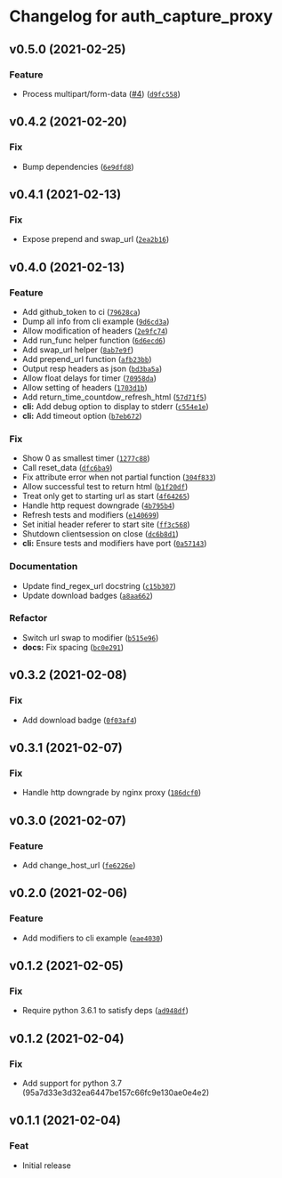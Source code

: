 # Changelog for auth_capture_proxy

<!--next-version-placeholder-->

## v0.5.0 (2021-02-25)
### Feature
* Process multipart/form-data ([#4](https://github.com/alandtse/auth_capture_proxy/issues/4)) ([`d9fc558`](https://github.com/alandtse/auth_capture_proxy/commit/d9fc558347df82f45330a76c04969d3e99b25717))

## v0.4.2 (2021-02-20)
### Fix
* Bump dependencies ([`6e9dfd8`](https://github.com/alandtse/auth_capture_proxy/commit/6e9dfd89a059c3c272ad2be0ec4da3f6f439a0ce))

## v0.4.1 (2021-02-13)
### Fix
* Expose prepend and swap_url ([`2ea2b16`](https://github.com/alandtse/auth_capture_proxy/commit/2ea2b16f07bbf15926de06efb56b15393f9d9196))

## v0.4.0 (2021-02-13)

### Feature

- Add github_token to ci ([`79628ca`](https://github.com/alandtse/auth_capture_proxy/commit/79628ca2aea8142bce5699d169098c474b3b6595))
- Dump all info from cli example ([`9d6cd3a`](https://github.com/alandtse/auth_capture_proxy/commit/9d6cd3a98d276ced9c5c6c3d5a22ecbd5caa02f2))
- Allow modification of headers ([`2e9fc74`](https://github.com/alandtse/auth_capture_proxy/commit/2e9fc74ccfc40979747c286a1bdf6069f27e401d))
- Add run_func helper function ([`6d6ecd6`](https://github.com/alandtse/auth_capture_proxy/commit/6d6ecd68c988a1e3f76730971749f64c0c4408d2))
- Add swap_url helper ([`8ab7e9f`](https://github.com/alandtse/auth_capture_proxy/commit/8ab7e9ff5e2bc615e3e839c2006ba788058d7e37))
- Add prepend_url function ([`afb23bb`](https://github.com/alandtse/auth_capture_proxy/commit/afb23bb7b39b6ad2eeb2892d9ee29299138068b9))
- Output resp headers as json ([`bd3ba5a`](https://github.com/alandtse/auth_capture_proxy/commit/bd3ba5a7a9ce310bde64781a1d6a67e2fb53f5f9))
- Allow float delays for timer ([`70958da`](https://github.com/alandtse/auth_capture_proxy/commit/70958daaba3ef2542ae18dd2c1ca289b05c860d5))
- Allow setting of headers ([`1703d1b`](https://github.com/alandtse/auth_capture_proxy/commit/1703d1b285a330770cf355118e2ad4e43bb8ffdb))
- Add return_time_countdow_refresh_html ([`57d71f5`](https://github.com/alandtse/auth_capture_proxy/commit/57d71f58c79ccc84324ea10808de2132199024f2))
- **cli:** Add debug option to display to stderr ([`c554e1e`](https://github.com/alandtse/auth_capture_proxy/commit/c554e1e6e228703b9042482da0e0bc3046be7013))
- **cli:** Add timeout option ([`b7eb672`](https://github.com/alandtse/auth_capture_proxy/commit/b7eb67296fe4629a664432c213f5787851ba3a99))

### Fix

- Show 0 as smallest timer ([`1277c88`](https://github.com/alandtse/auth_capture_proxy/commit/1277c883e1f41e9e435813b35cef440a1e4ab2a9))
- Call reset_data ([`dfc6ba9`](https://github.com/alandtse/auth_capture_proxy/commit/dfc6ba9c41719175882363f0189bf3703f3c404e))
- Fix attribute error when not partial function ([`304f833`](https://github.com/alandtse/auth_capture_proxy/commit/304f833e830de3dcfc7dc950138af40fee5eb408))
- Allow successful test to return html ([`b1f20df`](https://github.com/alandtse/auth_capture_proxy/commit/b1f20df6fc0f44a5c9bc2891cca0c2edd3c09361))
- Treat only get to starting url as start ([`4f64265`](https://github.com/alandtse/auth_capture_proxy/commit/4f642651ec32adac7185385a42bae976e9447c16))
- Handle http request downgrade ([`4b795b4`](https://github.com/alandtse/auth_capture_proxy/commit/4b795b41172ca762cada03d94b312284efc0f8d8))
- Refresh tests and modifiers ([`e140699`](https://github.com/alandtse/auth_capture_proxy/commit/e140699ebdc22d104807ebf4127c394bfceef227))
- Set initial header referer to start site ([`ff3c568`](https://github.com/alandtse/auth_capture_proxy/commit/ff3c5685d9c89d3a9b7bd841870fe254a03c9bd0))
- Shutdown clientsession on close ([`dc6b8d1`](https://github.com/alandtse/auth_capture_proxy/commit/dc6b8d1d360fc789deaeabd610830ab3513a1341))
- **cli:** Ensure tests and modifiers have port ([`0a57143`](https://github.com/alandtse/auth_capture_proxy/commit/0a57143e1b750817d934fa7892448c02b4e0fc96))

### Documentation

- Update find_regex_url docstring ([`c15b307`](https://github.com/alandtse/auth_capture_proxy/commit/c15b30737b46f6933409341ffd9556291688e060))
- Update download badges ([`a8aa662`](https://github.com/alandtse/auth_capture_proxy/commit/a8aa6629c58ea00481d7a039106b2679627a083d))

### Refactor

- Switch url swap to modifier ([`b515e96`](https://github.com/alandtse/auth_capture_proxy/commit/b515e96801b3837028aa1a73b5249195023b95b1))
- **docs:** Fix spacing ([`bc0e291`](https://github.com/alandtse/auth_capture_proxy/commit/bc0e291b23fa169020e6b269a78d395a7cbdf8ba))

## v0.3.2 (2021-02-08)

### Fix

- Add download badge ([`0f03af4`](https://github.com/alandtse/auth_capture_proxy/commit/0f03af42883a0ef8ab0567db5eced3be9403d2cb))

## v0.3.1 (2021-02-07)

### Fix

- Handle http downgrade by nginx proxy ([`186dcf0`](https://github.com/alandtse/auth_capture_proxy/commit/186dcf0dded7610d7a16be2437286b61ad042599))

## v0.3.0 (2021-02-07)

### Feature

- Add change_host_url ([`fe6226e`](https://github.com/alandtse/auth_capture_proxy/commit/fe6226ee9cc9f6a1aecf6cf84e963ab6ad8470c7))

## v0.2.0 (2021-02-06)

### Feature

- Add modifiers to cli example ([`eae4030`](https://github.com/alandtse/auth_capture_proxy/commit/eae4030ba4f47468563e1abdaa186ed221eeb42d))

## v0.1.2 (2021-02-05)

### Fix

- Require python 3.6.1 to satisfy deps ([`ad948df`](https://github.com/alandtse/auth_capture_proxy/commit/ad948dff71de2ccd1d0555e129db07aeeb7fa890))

## v0.1.2 (2021-02-04)

### Fix

- Add support for python 3.7 (95a7d33e3d32ea6447be157c66fc9e130ae0e4e2)

## v0.1.1 (2021-02-04)

### Feat

- Initial release
